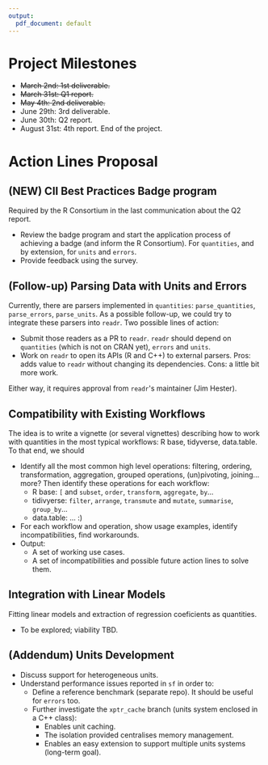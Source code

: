 ```yaml
---
output:
  pdf_document: default
---
```


# Project Milestones

- ~~March 2nd: 1st deliverable.~~
- ~~March 31st: Q1 report.~~
- ~~May 4th: 2nd deliverable.~~
- June 29th: 3rd deliverable.
- June 30th: Q2 report.
- August 31st: 4th report. End of the project.

# Action Lines Proposal

## (NEW) CII Best Practices Badge program

Required by the R Consortium in the last communication about the Q2 report.

- Review the badge program and start the application process of achieving a badge (and inform the R Consortium). For `quantities`, and by extension, for `units` and `errors`.
- Provide feedback using the survey.

## (Follow-up) Parsing Data with Units and Errors

Currently, there are parsers implemented in `quantities`: `parse_quantities`, `parse_errors`, `parse_units`. As a possible follow-up, we could try to integrate these parsers into `readr`. Two possible lines of action:

- Submit those readers as a PR to `readr`. `readr` should depend on `quantities` (which is not on CRAN yet), `errors` and `units`.
- Work on `readr` to open its APIs (R and C++) to external parsers. Pros: adds value to `readr` without changing its dependencies. Cons: a little bit more work.

Either way, it requires approval from `readr`'s maintainer (Jim Hester).

## Compatibility with Existing Workflows

The idea is to write a vignette (or several vignettes) describing how to work with quantities in the most typical workflows: R base, tidyverse, data.table. To that end, we should

- Identify all the most common high level operations: filtering, ordering, transformation, aggregation, grouped operations, (un)pivoting, joining... more? Then identify these operations for each workflow:
    - R base: `[` and `subset`, `order`, `transform`, `aggregate`, `by`...
    - tidivyerse: `filter`, `arrange`, `transmute` and `mutate`, `summarise`, `group_by`...
    - data.table: ... :)
- For each workflow and operation, show usage examples, identify incompatibilities, find workarounds.
- Output:
    - A set of working use cases.
    - A set of incompatibilities and possible future action lines to solve them.

## Integration with Linear Models

Fitting linear models and extraction of regression coeficients as quantities.
  
  - To be explored; viability TBD.

## (Addendum) Units Development

- Discuss support for heterogeneous units.
- Understand performance issues reported in `sf` in order to:
    - Define a reference benchmark (separate repo). It should be useful for `errors` too.
    - Further investigate the `xptr_cache` branch (units system enclosed in a C++ class):
        - Enables unit caching.
        - The isolation provided centralises memory management.
        - Enables an easy extension to support multiple units systems (long-term goal).
